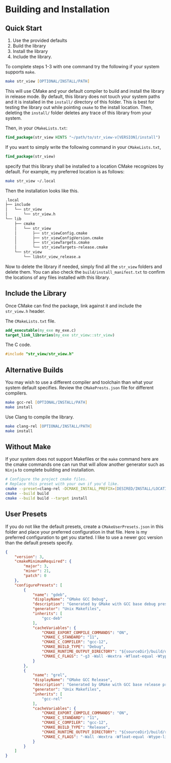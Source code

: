 # Building and Installation

## Quick Start

1. Use the provided defaults 
2. Build the library
3. Install the library
4. Include the library.

To complete steps 1-3 with one command try the following if your system supports `make`.

```zsh
make str_view [OPTIONAL/INSTALL/PATH]
```

This will use CMake and your default compiler to build and install the library in release mode. By default, this library does not touch your system paths and it is installed in the `install/` directory of this folder. This is best for testing the library out while pointing `cmake` to the install location. Then, deleting the `install/` folder deletes any trace of this library from your system.

Then, in your `CMakeLists.txt`:

```cmake
find_package(str_view HINTS "~/path/to/str_view-v[VERSION]/install")
```

If you want to simply write the following command in your `CMakeLists.txt`,

```cmake
find_package(str_view)
```

specify that this library shall be installed to a location CMake recognizes by default. For example, my preferred location is as follows:

```zsh
make str_view ~/.local
```

Then the installation looks like this.

```txt
.local
├── include
│   └── str_view
│       └── str_view.h
└── lib
    ├── cmake
    │   └── str_view
    │       ├── str_viewConfig.cmake
    │       ├── str_viewConfigVersion.cmake
    │       ├── str_viewTargets.cmake
    │       └── str_viewTargets-release.cmake
    └── str_view
        └── libstr_view_release.a
```

Now to delete the library if needed, simply find all the `str_view` folders and delete them. You can also check the `build/install_manifest.txt` to confirm the locations of any files installed with this library.

## Include the Library

Once CMake can find the package, link against it and include the `str_view.h` header.

The `CMakeLists.txt` file.

```cmake
add_executable(my_exe my_exe.c)
target_link_libraries(my_exe str_view::str_view)
```

The C code.

```.c
#include "str_view/str_view.h"
```

## Alternative Builds

You may wish to use a different compiler and toolchain than what your system default specifies. Review the `CMakePrests.json` file for different compilers.

```zsh
make gcc-rel [OPTIONAL/INSTALL/PATH]
make install
```

Use Clang to compile the library.

```zsh
make clang-rel [OPTIONAL/INSTALL/PATH]
make install
```

## Without Make

If your system does not support Makefiles or the `make` command here are the cmake commands one can run that will allow another generator such as `Ninja` to complete building and installation.

```zsh
# Configure the project cmake files. 
# Replace this preset with your own if you'd like.
cmake --preset=clang-rel -DCMAKE_INSTALL_PREFIX=[DESIRED/INSTALL/LOCATION]
cmake --build build
cmake --build build --target install
```

## User Presets

If you do not like the default presets, create a `CMakeUserPresets.json` in this folder and place your preferred configuration in that file. Here is my preferred configuration to get you started. I like to use a newer gcc version than the default presets specify.

```json
{
    "version": 3,
    "cmakeMinimumRequired": {
        "major": 3,
        "minor": 21,
        "patch": 0
    },
    "configurePresets": [
        {
            "name": "gdeb",
            "displayName": "GMake GCC Debug",
            "description": "Generated by GMake with GCC base debug preset.",
            "generator": "Unix Makefiles",
            "inherits": [
                "gcc-deb"
            ],
            "cacheVariables": {
                "CMAKE_EXPORT_COMPILE_COMMANDS": "ON",
                "CMAKE_C_STANDARD": "11",
                "CMAKE_C_COMPILER": "gcc-12",
                "CMAKE_BUILD_TYPE": "Debug",
                "CMAKE_RUNTIME_OUTPUT_DIRECTORY": "${sourceDir}/build/deb",
                "CMAKE_C_FLAGS": "-g3 -Wall -Wextra -Wfloat-equal -Wtype-limits -Wpointer-arith -Wshadow -Winit-self -fno-diagnostics-show-option -Wno-nonnull-compare -Wno-pointer-bool-conversion"
            }
        },
        {
            "name": "grel",
            "displayName": "GMake GCC Release",
            "description": "Generated by GMake with GCC base release preset.",
            "generator": "Unix Makefiles",
            "inherits": [
                "gcc-rel"
            ],
            "cacheVariables": {
                "CMAKE_EXPORT_COMPILE_COMMANDS": "ON",
                "CMAKE_C_STANDARD": "11",
                "CMAKE_C_COMPILER": "gcc-12",
                "CMAKE_BUILD_TYPE": "Release",
                "CMAKE_RUNTIME_OUTPUT_DIRECTORY": "${sourceDir}/build/rel",
                "CMAKE_C_FLAGS": "-Wall -Wextra -Wfloat-equal -Wtype-limits -Wpointer-arith -Wshadow -Winit-self -fno-diagnostics-show-option -Wno-nonnull-compare -Wno-pointer-bool-conversion"
            }
        }
    ]
}
```
